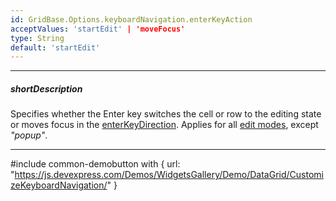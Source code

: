 ```yaml
---
id: GridBase.Options.keyboardNavigation.enterKeyAction
acceptValues: 'startEdit' | 'moveFocus'
type: String
default: 'startEdit'
---
```

---
##### shortDescription
Specifies whether the Enter key switches the cell or row to the editing state or moves focus in the [enterKeyDirection](/api-reference/10%20UI%20Widgets/GridBase/1%20Configuration/keyboardNavigation/enterKeyDirection.md '{basewidgetpath}/Configuration/keyboardNavigation/#enterKeyDirection'). Applies for all [edit modes](/api-reference/10%20UI%20Widgets/GridBase/1%20Configuration/editing/mode.md '{basewidgetpath}/Configuration/editing/#mode'), except *"popup"*.

---
#include common-demobutton with {
    url: "https://js.devexpress.com/Demos/WidgetsGallery/Demo/DataGrid/CustomizeKeyboardNavigation/"
}
